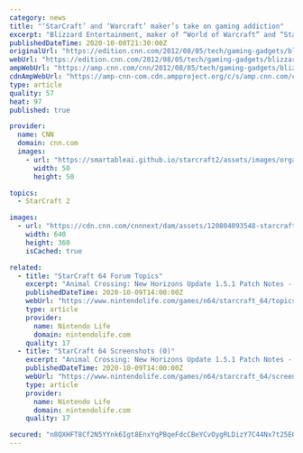 ```yaml
---
category: news
title: "‘StarCraft’ and ‘Warcraft’ maker’s take on gaming addiction"
excerpt: "Blizzard Entertainment, maker of “World of Warcraft” and “StarCraft II,” has been blamed by some for creating games that are so addictive people can’t turn away. On a recent trip to ..."
publishedDateTime: 2020-10-08T21:30:00Z
originalUrl: "https://edition.cnn.com/2012/08/05/tech/gaming-gadgets/blizzard-gaming-addiction-statement/index.html"
webUrl: "https://edition.cnn.com/2012/08/05/tech/gaming-gadgets/blizzard-gaming-addiction-statement/index.html"
ampWebUrl: "https://amp.cnn.com/cnn/2012/08/05/tech/gaming-gadgets/blizzard-gaming-addiction-statement/index.html"
cdnAmpWebUrl: "https://amp-cnn-com.cdn.ampproject.org/c/s/amp.cnn.com/cnn/2012/08/05/tech/gaming-gadgets/blizzard-gaming-addiction-statement/index.html"
type: article
quality: 57
heat: 97
published: true

provider:
  name: CNN
  domain: cnn.com
  images:
    - url: "https://smartableai.github.io/starcraft2/assets/images/organizations/cnn.com-50x50.jpg"
      width: 50
      height: 50

topics:
  - StarCraft 2

images:
  - url: "https://cdn.cnn.com/cnnnext/dam/assets/120804093548-starcraft-ii-world-cyber-games-marineking-story-top.jpg"
    width: 640
    height: 360
    isCached: true

related:
  - title: "StarCraft 64 Forum Topics"
    excerpt: "Animal Crossing: New Horizons Update 1.5.1 Patch Notes - ... 12 hours ago Does Nintendo Have A Handheld Future Beyond The Switch? Y... 35 mins ago Random: Animal Crossing's Stalk Market Is Turning ..."
    publishedDateTime: 2020-10-09T14:00:00Z
    webUrl: "https://www.nintendolife.com/games/n64/starcraft_64/topics"
    type: article
    provider:
      name: Nintendo Life
      domain: nintendolife.com
    quality: 17
  - title: "StarCraft 64 Screenshots (0)"
    excerpt: "Animal Crossing: New Horizons Update 1.5.1 Patch Notes - ... 12 hours ago Does Nintendo Have A Handheld Future Beyond The Switch? Y... 30 mins ago Random: Animal Crossing's Stalk Market Is Turning ..."
    publishedDateTime: 2020-10-09T14:00:00Z
    webUrl: "https://www.nintendolife.com/games/n64/starcraft_64/screenshots"
    type: article
    provider:
      name: Nintendo Life
      domain: nintendolife.com
    quality: 17

secured: "n8QXHFT8Cf2N5YYnk6Igt8EnxYqPBqeFdcCBeYCvOygRLDizY7C44Nx7t25EO+hRhGpip6wd+oTfSkufCK26+UDu4Z4znqZ27LYVQeYGXvL0UbwWE0ytZlnEvqbJg38yaNXfbGy7S2qOgHseqMvWVjvvP4pJWL0NDqevbrDwqHf1X8cpgI9/K6Y1qNN2YaWAxOo9DC7huZWoJzXkVxvkfuVqPlfQY9JMoRGt8/o7J+5N02zB4fBCPPE+SBCYKLQ6nuO6I5HnH/o3LGLYXZM3JmU9Ozfxe6Ba9owCZrCkvjTHFs2t31yy0mFyziuInmt8Ynx2/M+NBwOvnTGGvRvrvTMFvxFlms6WSzH0KIGSKvo=;aBh5050bjvLl6Jp5yRo6NQ=="
---
```



